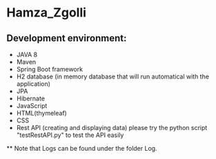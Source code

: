 # Hamza_Zgolli

## Development environment:
- JAVA 8
- Maven
- Spring Boot framework
- H2 database (in memory database that will run automatical with the application)
- JPA
- Hibernate 
- JavaScript
- HTML(thymeleaf)
- CSS
- Rest API (creating and displaying data) please try the python script "testRestAPI.py" to test the API easily


** Note that Logs can be found under the folder Log.
